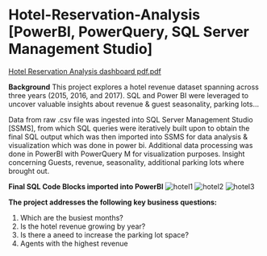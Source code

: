 # Hotel-Reservation-Analysis [PowerBI, PowerQuery, SQL Server Management Studio]
[Hotel Reservation Analysis dashboard pdf.pdf](https://github.com/Baliqees-Oladunjoye/Hotel-Reservation-Analysis/files/13806030/Hotel.Reservation.Analysis.dashboard.pdf.pdf)


**Background**
This project explores a hotel revenue dataset spanning across three years (2015, 2016, and 2017). SQL and Power BI were leveraged to uncover valuable insights about revenue & guest seasonality, parking lots...

Data from raw .csv file was ingested into SQL Server Management Studio [SSMS], from which SQL queries were iteratively built upon to obtain the final SQL output which was then imported into SSMS for data analysis & visualization which was done in power bi. Additional data processing was done in PowerBI with PowerQuery M for visualization purposes. Insight concerning Guests, revenue, seasonality, additional parking lots where brought out.

**Final SQL Code Blocks imported into PowerBI**
![hotel1](https://github.com/Baliqees-Oladunjoye/Hotel-Reservation-Analysis/assets/95912433/c2f660d7-ac87-4ebb-9db6-f5529f31965e)
![hotel2](https://github.com/Baliqees-Oladunjoye/Hotel-Reservation-Analysis/assets/95912433/30752637-759b-44e9-814d-0cd0a229d1c9)
![hotel3](https://github.com/Baliqees-Oladunjoye/Hotel-Reservation-Analysis/assets/95912433/a7fe7a2a-3b57-4cc4-b6f4-b0e491f8e544)

**The project addresses the following key business questions:**
1. Which are the busiest months?
2. Is the hotel revenue growing by year?
3. Is there a aneed to increase the parking lot space?
4. Agents with the highest revenue
   
